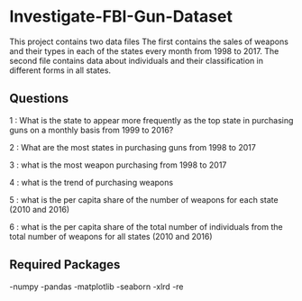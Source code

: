 # Investigate-FBI-Gun-Dataset
This project contains two data files The first contains the sales of weapons and their types in each of the states every month from 1998 to 2017. The second file contains data about individuals and their classification in different forms in all states.

## Questions

1 : What is the state to appear more frequently as the top state in purchasing guns on a monthly basis from 1999 to 2016?

2 : What are the most states in purchasing guns from 1998 to 2017

3 : what is the most weapon purchasing from 1998 to 2017

4 : what is the trend of purchasing weapons

5 : what is the per capita share of the number of weapons for each state (2010 and 2016)

6 : what is the per capita share of the total number of individuals from the total number of weapons for all states (2010 and 2016)

## Required Packages

-numpy
-pandas
-matplotlib
-seaborn
-xlrd
-re

